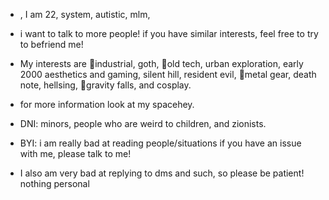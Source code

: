 - , I am 22, system, autistic, mlm, 

- i want to talk to more people! if you have similar interests, feel free to try to befriend me!



- My interests are 🤍industrial, goth, 🤍old tech, urban exploration, early 2000 aesthetics and gaming, silent hill, resident evil, 🤍metal gear, death note, hellsing, 🤍gravity falls, and cosplay.
- for more information look at my spacehey. 
- DNI: minors, people who are weird to children, and zionists.
  
- BYI: i am really bad at reading people/situations  if you have an issue with me, please talk to me! 

- I also am very bad at replying to dms and such, so please be patient! nothing personal


<!---
industrialgoth/industrialgoth is a ✨ special ✨ repository because its `README.md` (this file) appears on your GitHub profile.
You can click the Preview link to take a look at your changes.
--->
